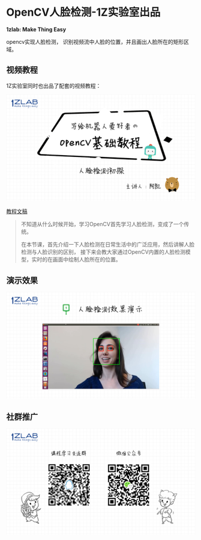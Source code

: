 # OpenCV人脸检测-1Z实验室出品

**1zlab: Make Thing Easy**



opencv实现人脸检测， 识别视频流中人脸的位置，并且画出人脸所在的矩形区域。



## 视频教程

1Z实验室同时也出品了配套的视频教程：



![人脸检测](./image/01.png)



[教程文稿](https://github.com/1zlab/1ZLAB_OpenCV_Tutorial/blob/master/01.%E8%AF%BE%E7%A8%8B%E5%AF%BC%E5%BC%95/02.%E4%BA%BA%E8%84%B8%E6%A3%80%E6%B5%8B/%E4%BA%BA%E8%84%B8%E6%A3%80%E6%B5%8B.md)

>不知道从什么时候开始，学习OpenCV首先学习人脸检测，变成了一个传统。
>
>在本节课，首先介绍一下人脸检测在日常生活中的广泛应用，然后讲解人脸检测与人脸识别的区别， 接下来会教大家通过OpenCV内置的人脸检测模型，实时的在画面中绘制人脸所在的位置。



## 演示效果

![人脸检测效果](./image/11.png)



## 社群推广



![社群推广](./image/10.png)







